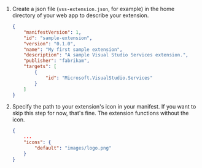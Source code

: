 1. Create a json file (`vss-extension.json`, for example) in the home directory of your web app to describe your extension.

    ```json
    {
        "manifestVersion": 1,
        "id": "sample-extension",
        "version": "0.1.0",
        "name": "My first sample extension",
        "description": "A sample Visual Studio Services extension.",
		"publisher": "fabrikam",
		"targets": [
			{
				"id": "Microsoft.VisualStudio.Services"
			}
		]
    }
    ```

1. Specify the path to your extension's icon in your manifest. 
   If you want to skip this step for now, that's fine. The extension functions without the icon.

    ```json
    {
    	...
    	"icons": {
    		"default": "images/logo.png"
    	}
    }
    ```
